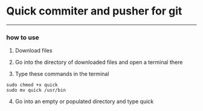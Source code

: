 # Quick commiter and pusher for git
---

### how to use 

1. Download files

2. Go into the directory of downloaded files and open a terminal there

3. Type these commands in the terminal

```
sudo chmod +x quick
sudo mv quick /usr/bin

```

4. Go into an empty or populated directory and type quick
